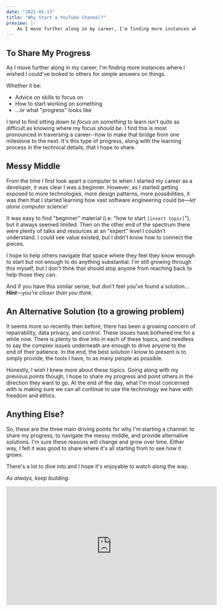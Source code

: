 ```yaml
---
date: "2021-05-13"
title: "Why Start a YouTube Channel?"
preview: |-
    As I move further along in my career, I'm finding more instances where I wished I could've looked to others for simple answers on things. Whether it be: advice on skills to focus on, how to start working on something, or what "progress" looks like.
---
```


## To Share My Progress

As I move further along in my career, I'm finding more instances where I wished I could've looked to others for simple answers on things.

Whether it be:

- Advice on skills to focus on
- How to start working on something
- ...or what "progress" looks like

I tend to find sitting down to *focus on something* to learn isn't quite as difficult as knowing where my focus *should be*. I find this is most pronounced in traversing a career--how to make that bridge from one milestone to the next. It's this type of progress, along with the learning process in the technical details, that I hope to share.

## Messy Middle

From the time I first took apart a computer to when I started my career as a developer, it was clear I was a beginner. However, as I started getting exposed to more technologies, more design patterns, more possibilities, it was then that I started learning how vast software engineering could be—_let alone computer science!_

It was easy to find "beginner" material (i.e. "how to start `[insert topic]`"), but it always seemed limited. Then on the other end of the spectrum there were plenty of talks and resources at an "expert" level I couldn't understand. I could see value existed, but I didn't know how to connect the pieces.

I hope to help others navigate that space where they feel they know enough to start but not enough to do anything substantial. I'm still growing through this myself, but I don't think that should stop anyone from reaching back to help those they can.

And if you have this similar sense, but don't feel you've found a solution... _**Hint**—you're closer than you think_.

## An Alternative Solution (to a growing problem)

It seems more so recently then before, there has been a growing concern of repairability, data privacy, and control. These issues have bothered me for a while now. There is plenty to dive into in each of these topics, and needless to say the complex issues underneath are enough to drive anyone to the end of their patience. In the end, the best solution I know to present is to simply provide, the tools I have, to as many people as possible.

Honestly, I wish I knew more about these topics. Going along with my previous points though, I hope to share my progress and point others in the direction they want to go. At the end of the day, what I'm most concerned with is making sure we can all continue to use the technology we have with freedom and ethics.

## Anything Else?

So, these are the three main driving points for why I'm starting a channel: to share my progress, to navigate the messy middle, and provide alternative solutions. I'm sure these reasons will change and grow over time. Either way, I felt it was good to share where it's all starting from to see how it grows.

There's a lot to dive into and I hope it's enjoyable to watch along the way.

_As always, keep building._

<iframe width="560" height="315" src="https://www.youtube.com/embed/HaPgiqdhyyA" title="YouTube video player" frameborder="0" allow="accelerometer; autoplay; clipboard-write; encrypted-media; gyroscope; picture-in-picture" allowfullscreen></iframe>